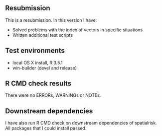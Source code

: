 ## Resubmission
This is a resubmission. In this version I have:

* Solved problems with the index of vectors in specific situations 
* Written additional test scripts

## Test environments
* local OS X install, R 3.5.1
* win-builder (devel and release)

## R CMD check results
There were no ERRORs, WARNINGs or NOTEs. 

## Downstream dependencies
I have also run R CMD check on downstream dependencies of spatialrisk.
All packages that I could install passed.


